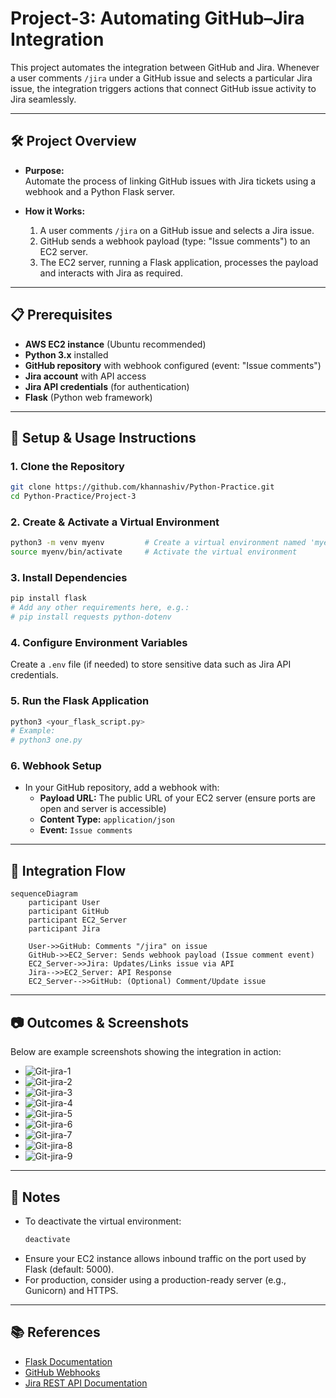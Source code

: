 # Project-3: Automating GitHub–Jira Integration

This project automates the integration between GitHub and Jira. Whenever a user comments `/jira` under a GitHub issue and selects a particular Jira issue, the integration triggers actions that connect GitHub issue activity to Jira seamlessly.

---

## 🛠️ Project Overview

- **Purpose:**  
  Automate the process of linking GitHub issues with Jira tickets using a webhook and a Python Flask server.

- **How it Works:**  
  1. A user comments `/jira` on a GitHub issue and selects a Jira issue.
  2. GitHub sends a webhook payload (type: "Issue comments") to an EC2 server.
  3. The EC2 server, running a Flask application, processes the payload and interacts with Jira as required.

---

## 📋 Prerequisites

- **AWS EC2 instance** (Ubuntu recommended)
- **Python 3.x** installed
- **GitHub repository** with webhook configured (event: "Issue comments")
- **Jira account** with API access
- **Jira API credentials** (for authentication)
- **Flask** (Python web framework)

---

## 🚀 Setup & Usage Instructions

### 1. Clone the Repository

```bash
git clone https://github.com/khannashiv/Python-Practice.git
cd Python-Practice/Project-3
```

### 2. Create & Activate a Virtual Environment

```bash
python3 -m venv myenv         # Create a virtual environment named 'myenv'
source myenv/bin/activate     # Activate the virtual environment
```

### 3. Install Dependencies

```bash
pip install flask
# Add any other requirements here, e.g.:
# pip install requests python-dotenv
```

### 4. Configure Environment Variables

Create a `.env` file (if needed) to store sensitive data such as Jira API credentials.

### 5. Run the Flask Application

```bash
python3 <your_flask_script.py>
# Example:
# python3 one.py
```

### 6. Webhook Setup

- In your GitHub repository, add a webhook with:
  - **Payload URL:** The public URL of your EC2 server (ensure ports are open and server is accessible)
  - **Content Type:** `application/json`
  - **Event:** `Issue comments`

---

## 🔄 Integration Flow

```mermaid
sequenceDiagram
    participant User
    participant GitHub
    participant EC2_Server
    participant Jira

    User->>GitHub: Comments "/jira" on issue
    GitHub->>EC2_Server: Sends webhook payload (Issue comment event)
    EC2_Server->>Jira: Updates/Links issue via API
    Jira-->>EC2_Server: API Response
    EC2_Server-->>GitHub: (Optional) Comment/Update issue
```

---

## 📷 Outcomes & Screenshots

Below are example screenshots showing the integration in action:

- ![Git-jira-1](../Images/Git-jira-1.png)
- ![Git-jira-2](../Images/Git-jira-2.png)
- ![Git-jira-3](../Images/Git-jira-3.png)
- ![Git-jira-4](../Images/Git-jira-4.png)
- ![Git-jira-5](../Images/Git-jira-5.png)
- ![Git-jira-6](../Images/Git-jira-6.png)
- ![Git-jira-7](../Images/Git-jira-7.png)
- ![Git-jira-8](../Images/Git-jira-8.png)
- ![Git-jira-9](../Images/Git-jira-9.png)

---

## 📝 Notes

- To deactivate the virtual environment:
  ```bash
  deactivate
  ```
- Ensure your EC2 instance allows inbound traffic on the port used by Flask (default: 5000).
- For production, consider using a production-ready server (e.g., Gunicorn) and HTTPS.

---

## 📚 References

- [Flask Documentation](https://flask.palletsprojects.com/)
- [GitHub Webhooks](https://docs.github.com/en/webhooks)
- [Jira REST API Documentation](https://developer.atlassian.com/cloud/jira/platform/rest/v3/)